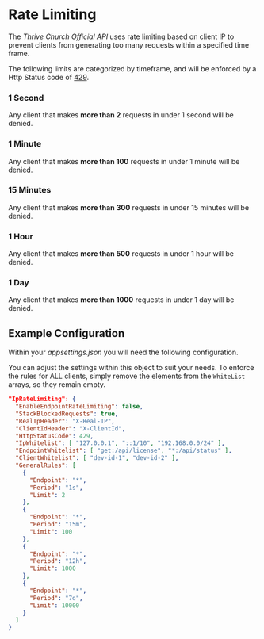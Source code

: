 # Rate Limiting
The _Thrive Church Official API_ uses rate limiting based on client IP to prevent clients from generating too many requests within a specified time frame.

The following limits are categorized by timeframe, and will be enforced by a Http Status code of [429](https://developer.mozilla.org/en-US/docs/Web/HTTP/Status/429).

### 1 Second
Any client that makes **more than 2** requests in under 1 second will be denied.

### 1 Minute
Any client that makes **more than 100** requests in under 1 minute will be denied.

### 15 Minutes
Any client that makes **more than 300** requests in under 15 minutes will be denied.

### 1 Hour
Any client that makes **more than 500** requests in under 1 hour will be denied.

### 1 Day
Any client that makes **more than 1000** requests in under 1 day will be denied.

## Example Configuration
Within your _appsettings.json_ you will need the following configuration.

You can adjust the settings within this object to suit your needs. To enforce the rules for ALL clients, simply remove the elements from the `WhiteList` arrays, so they remain empty. 
```json
"IpRateLimiting": {
  "EnableEndpointRateLimiting": false,
  "StackBlockedRequests": true,
  "RealIpHeader": "X-Real-IP",
  "ClientIdHeader": "X-ClientId",
  "HttpStatusCode": 429,
  "IpWhitelist": [ "127.0.0.1", "::1/10", "192.168.0.0/24" ],
  "EndpointWhitelist": [ "get:/api/license", "*:/api/status" ],
  "ClientWhitelist": [ "dev-id-1", "dev-id-2" ],
  "GeneralRules": [
    {
      "Endpoint": "*",
      "Period": "1s",
      "Limit": 2
    },
    {
      "Endpoint": "*",
      "Period": "15m",
      "Limit": 100
    },
    {
      "Endpoint": "*",
      "Period": "12h",
      "Limit": 1000
    },
    {
      "Endpoint": "*",
      "Period": "7d",
      "Limit": 10000
    }
  ]
}
```
